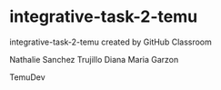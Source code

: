 # integrative-task-2-temu
integrative-task-2-temu created by GitHub Classroom

Nathalie Sanchez Trujillo
Diana Maria Garzon

TemuDev
